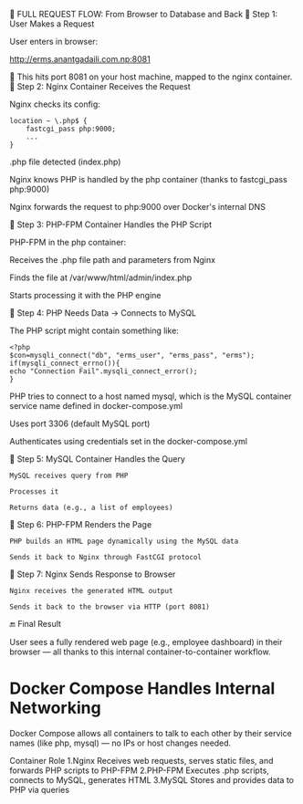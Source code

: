 🚦 FULL REQUEST FLOW: From Browser to Database and Back
🔁 Step 1: User Makes a Request

User enters in browser:

http://erms.anantgadaili.com.np:8081

🧭 This hits port 8081 on your host machine, mapped to the nginx container.
🔁 Step 2: Nginx Container Receives the Request

Nginx checks its config:

    location ~ \.php$ {
        fastcgi_pass php:9000;
        ...
    }

  .php file detected (index.php)

   Nginx knows PHP is handled by the php container (thanks to fastcgi_pass php:9000)

   Nginx forwards the request to php:9000 over Docker's internal DNS

🔁 Step 3: PHP-FPM Container Handles the PHP Script

PHP-FPM in the php container:

  Receives the .php file path and parameters from Nginx

  Finds the file at /var/www/html/admin/index.php

  Starts processing it with the PHP engine

🔁 Step 4: PHP Needs Data → Connects to MySQL

The PHP script might contain something like:

    <?php
    $con=mysqli_connect("db", "erms_user", "erms_pass", "erms");
    if(mysqli_connect_errno()){
    echo "Connection Fail".mysqli_connect_error();
    }


  PHP tries to connect to a host named mysql, which is the MySQL container service name defined in docker-compose.yml

  Uses port 3306 (default MySQL port)

  Authenticates using credentials set in the docker-compose.yml

🔁 Step 5: MySQL Container Handles the Query

    MySQL receives query from PHP

    Processes it

    Returns data (e.g., a list of employees)

🔁 Step 6: PHP-FPM Renders the Page

    PHP builds an HTML page dynamically using the MySQL data

    Sends it back to Nginx through FastCGI protocol

🔁 Step 7: Nginx Sends Response to Browser

    Nginx receives the generated HTML output

    Sends it back to the browser via HTTP (port 8081)

🔚 Final Result

User sees a fully rendered web page (e.g., employee dashboard) in their browser — all thanks to this internal container-to-container workflow.

# Docker Compose Handles Internal Networking
Docker Compose allows all containers to talk to each other by their service names (like php, mysql) — no IPs or host changes needed.


Container	Role
1.Nginx	Receives web requests, serves static files, and forwards PHP scripts to PHP-FPM
2.PHP-FPM	Executes .php scripts, connects to MySQL, generates HTML
3.MySQL	Stores and provides data to PHP via queries
